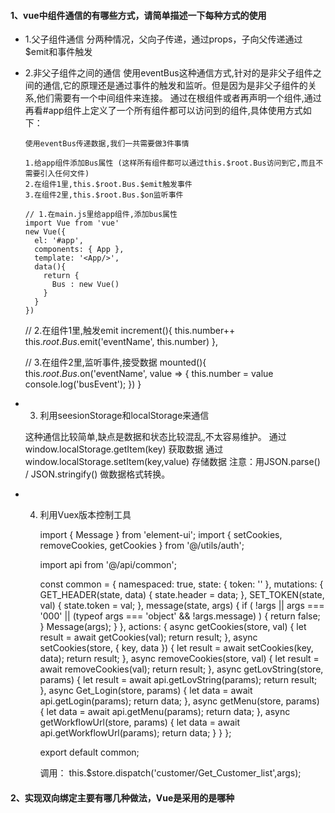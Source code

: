 #### 1、vue中组件通信的有哪些方式，请简单描述一下每种方式的使用
+ 1.父子组件通信
      分两种情况，父向子传递，通过props，子向父传递通过$emit和事件触发
+ 2.非父子组件之间的通信
      使用eventBus这种通信方式,针对的是非父子组件之间的通信,它的原理还是通过事件的触发和监听。但是因为是非父子组件的关系,他们需要有一个中间组件来连接。
通过在根组件或者再声明一个组件,通过再看#app组件上定义了一个所有组件都可以访问到的组件,具体使用方式如下：

      使用eventBus传递数据,我们一共需要做3件事情

      1.给app组件添加Bus属性 (这样所有组件都可以通过this.$root.Bus访问到它,而且不需要引入任何文件)
      2.在组件1里,this.$root.Bus.$emit触发事件
      3.在组件2里,this.$root.Bus.$on监听事件

      // 1.在main.js里给app组件,添加bus属性
      import Vue from 'vue'
      new Vue({
        el: '#app',
        components: { App },
        template: '<App/>',
        data(){
          return {
            Bus : new Vue()
          }
        }
      })

    // 2.在组件1里,触发emit
    increment(){
     this.number++
     this.$root.Bus.$emit('eventName', this.number)
     },

    // 3.在组件2里,监听事件,接受数据
    mounted(){
     this.$root.Bus.$on('eventName', value => {
     this.number = value
     console.log('busEvent');
     })
   }

+  3. 利用seesionStorage和localStorage来通信

    这种通信比较简单,缺点是数据和状态比较混乱,不太容易维护。
    通过window.localStorage.getItem(key) 获取数据
    通过window.localStorage.setItem(key,value) 存储数据
    注意：用JSON.parse() / JSON.stringify() 做数据格式转换。

+  4.  利用Vuex版本控制工具

        import { Message } from 'element-ui';
        import { setCookies, removeCookies, getCookies } from '@/utils/auth';

        import api from '@/api/common';

        const common = {
        namespaced: true,
        state: {
        token: ''
        },
        mutations: {
          GET_HEADER(state, data) {
            state.header = data;
          },
          SET_TOKEN(state, val) {
            state.token = val;
          },
        message(state, args) {
          if (
            !args ||
            args === '000' ||
            (typeof args === 'object' && !args.message)
          ) {
            return false;
          }
          Message(args);
        }
        },
        actions: {
            async getCookies(store, val) {
              let result = await getCookies(val);
              return result;
            },
            async setCookies(store, { key, data }) {
              let result = await setCookies(key, data);
              return result;
            },
            async removeCookies(store, val) {
              let result = await removeCookies(val);
              return result;
            },
            async getLovString(store, params) {
              let result = await api.getLovString(params);
              return result;
            },
            async Get_Login(store, params) {
              let data = await api.getLogin(params);
              return data;
            },
            async getMenu(store, params) {
              let data = await api.getMenu(params);
              return data;
            },
            async getWorkflowUrl(store, params) {
              let data = await api.getWorkflowUrl(params);
              return data;
            }
            }
        };

        export default common;

        调用： this.$store.dispatch('customer/Get_Customer_list',args);

#### 2、实现双向绑定主要有哪几种做法，Vue是采用的是哪种
